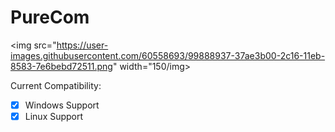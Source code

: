 # PureCom
<img src="https://user-images.githubusercontent.com/60558693/99888937-37ae3b00-2c16-11eb-8583-7e6bebd72511.png" width="150/img>

Current Compatibility:
- [x] Windows Support
- [x] Linux Support
